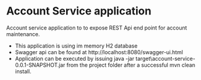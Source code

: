 # Account Service application

Account service application to to expose REST Api end point for account maintenance.

* This application is using im memory H2 database 
* Swagger api can be found at http://localhost:8080/swagger-ui.html
* Application can be executed by issuing java -jar target\account-service-0.0.1-SNAPSHOT.jar from the project folder after a successful mvn clean install.